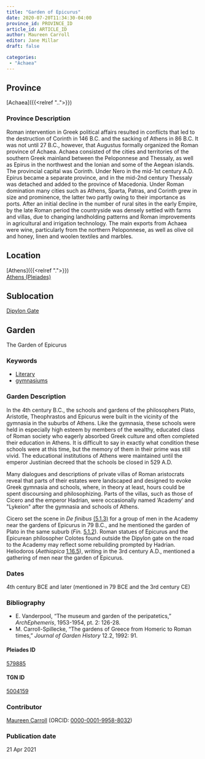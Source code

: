 ```yaml
---
title: "Garden of Epicurus"
date: 2020-07-20T11:34:30-04:00
province_id: PROVINCE_ID
article_id: ARTICLE_ID
author: Maureen Carroll
editor: Jane Millar
draft: false

categories:
 - "Achaea"
---
```


## Province
[Achaea]({{<relref "..">}})

### Province Description
Roman intervention in Greek political affairs resulted in conflicts that led to the destruction of Corinth in 146 B.C. and the sacking of Athens in 86 B.C. It was not until 27 B.C., however, that Augustus formally organized the Roman province of Achaea. Achaea consisted of the cities and territories of the southern Greek mainland between the Peloponnese and Thessaly, as well as Epirus in the northwest and the Ionian and some of the Aegean islands.
The provincial capital was Corinth. Under Nero in the mid-1st century A.D. Epirus became a separate province, and in the mid-2nd century Thessaly was detached and added to the province of Macedonia. Under Roman domination many cities such as Athens, Sparta, Patras, and Corinth grew in size and prominence, the latter two partly owing to their importance as ports.  After an initial decline in the number of rural sites in the early Empire, by the late Roman period the countryside was densely settled with farms and villas, due to changing landholding patterns and Roman improvements in agricultural and irrigation technology. The main exports from Achaea were wine, particularly from the northern Peloponnese, as well as olive oil and honey, linen and woolen textiles and marbles.

## Location
[Athens]({{<relref ".">}}) \
[Athens (Pleiades)](https://pleiades.stoa.org/places/579885)

## Sublocation
[Dipylon Gate](https://pleiades.stoa.org/places/310115518)

## Garden
The Garden of Epicurus

### Keywords
- [Literary](#)
- [gymnasiums](http://vocab.getty.edu/page/aat/300007297)

### Garden Description
In the 4th century B.C., the schools and gardens of the philosophers Plato, Aristotle, Theophrastos and Epicurus were built in the vicinity of the gymnasia in the suburbs of Athens. Like the gymnasia, these schools were held in especially high esteem by members of the wealthy, educated class of Roman society who eagerly absorbed Greek culture and often completed their education in Athens. It is difficult to say in exactly what condition these schools were at this time, but the memory of them in their prime was still vivid. The educational institutions of Athens were maintained until the emperor Justinian decreed that the schools be closed in 529 A.D.  

Many dialogues and descriptions of private villas of Roman aristocrats reveal that parts of their estates were landscaped and designed to evoke Greek gymnasia and schools, where, in theory at least, hours could be spent discoursing and philosophizing. Parts of the villas, such as those of Cicero and the emperor Hadrian, were occasionally named ‘Academy’ and "Lykeion" after the gymnasia and schools of Athens.

Cicero set the scene in *De finibus* [(5.1.3)](http://data.perseus.org/citations/urn:cts:latinLit:phi0474.phi048.perseus-lat1:5.1) for a group of men in the Academy near the gardens of Epicurus in 79 B.C., and he mentioned the garden of Plato in the same suburb (*Fin.* [5.1.2](http://data.perseus.org/citations/urn:cts:latinLit:phi0474.phi048.perseus-lat1:5.1)). Roman statues of Epicurus and the Epicurean philosopher Colotes found outside the Dipylon gate on the road to the Academy may reflect some rebuilding prompted by Hadrian.  Heliodoros (*Aethiopica* [1.16.5](#)), writing in the 3rd century A.D., mentioned a gathering of men near the garden of Epicurus.  

<!-- ### Maps

![alt_text](../images/image_name.ext)
*CAPTION*

### Plans

![ALT_TEXT](IMG_URL)
*CAPTION*

### Images

![alt_text](../images/image_name.ext)
*CAPTION*
-->

### Dates

4th century BCE and later (mentioned in 79 BCE and the 3rd century CE)

### Bibliography

* E. Vanderpool, “The museum and garden of the peripatetics,” *ArchEphemeris*, 1953-1954, pt. 2: 126-28.
* M. Carroll-Spillecke, “The gardens of Greece from Homeric to Roman times,” *Journal of Garden History* 12.2, 1992: 91.

#### Pleiades ID

[579885](https://pleiades.stoa.org/places/579885)

#### TGN ID

[5004159](http://vocab.getty.edu/page/tgn/5004159)

### Contributor

[Maureen Carroll](#) (ORCID: [0000-0001-9958-8032](https://orcid.org/0000-0001-9958-8032))

### Publication date


21 Apr 2021

<!--
### Related articles

ADD links to other philosophical Gardens-->